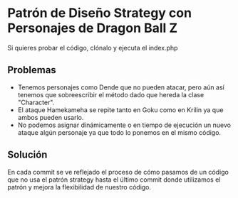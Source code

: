 # Patrón de Diseño Strategy con Personajes de Dragon Ball Z
Si quieres probar el código, clónalo y ejecuta el index.php
## Problemas
- Tenemos personajes como Dende que no pueden atacar, pero aún así tenemos que sobreescribir el método dado que hereda la clase "Character".
- El ataque Hamekameha se repite tanto en Goku como en Krilin ya que ambos pueden usarlo.
- No podemos asignar dinámicamente o en tiempo de ejecución un nuevo ataque algún personaje ya que todo lo ponemos en el mismo código.

## Solución
En cada commit se ve reflejado el proceso de cómo pasamos de un código que no usa el patrón strategy hasta el último commit donde utilizamos el patrón y mejora la flexibilidad de nuestro código.
